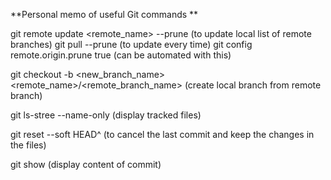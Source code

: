 **Personal memo of useful Git commands **

git remote update <remote_name> --prune (to update local list of remote branches)
git pull --prune (to update every time)
git config remote.origin.prune true (can be automated with this)

git checkout -b <new_branch_name> <remote_name>/<remote_branch_name> (create local branch from remote branch)

git ls-stree --name-only <branch> (display tracked files)

git reset --soft HEAD^ (to cancel the last commit and keep the changes in the files)

git show <SHA> (display content of commit)

